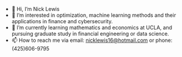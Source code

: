 - 👋 Hi, I’m Nick Lewis
- 👀 I’m interested in optimization, machine learning methods and their applications in finance and cybersecurity.
- 🌱 I’m currently learning mathematics and economics at UCLA, and pursuing graduate study in financial engineering or data science.
- 📫 How to reach me via email: nicklewis16@hotmail.com or phone:  (425)606-9795

